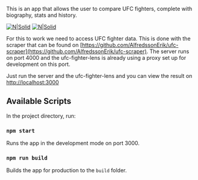 This is an app that allows the user to compare UFC fighters, complete with biography, stats and history. 

[![N|Solid](https://github.com/AlfredssonErik/ufc-fighter-lens/image1.png)](image1) [![N|Solid](https://github.com/AlfredssonErik/ufc-fighter-lens/image1.png)](image2)

For this to work we need to access UFC fighter data. This is done with the scraper that can be found on [https://github.com/AlfredssonErik/ufc-scraper](https://github.com/AlfredssonErik/ufc-scraper). The server runs on port 4000 and the ufc-fighter-lens is already using a proxy set up for development on this port.

Just run the server and the ufc-fighter-lens and you can view the result on [http://localhost:3000](http://localhost:3000)

## Available Scripts

In the project directory, run:

### `npm start`

Runs the app in the development mode on port 3000.

### `npm run build`

Builds the app for production to the `build` folder.